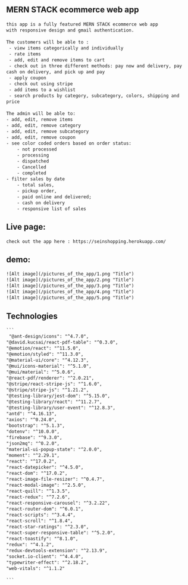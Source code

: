 ## MERN STACK ecommerce web app

    this app is a fully featured MERN STACK ecommerce web app
    with responsive design and gmail authentication.

    The customers will be able to :
     - view items categorically and individually
     - rate items
     - add, edit and remove items to cart
     - check out in three different methods: pay now and delivery, pay cash on delivery, and pick up and pay
     - apply coupon
     - check out using stripe
     - add items to a wishlist
     - search products by category, subcategory, colors, shipping and price

    The admin will be able to:
    - add, edit, remove items
    - add, edit, remove category
    - add, edit, remove subcategory
    - add, edit, remove coupon
    - see color coded orders based on order status:
        - not processed
        - processing
        - dispatched
        - Cancelled
        - completed
    - filter sales by date
        - total sales,
        - pickup order,
        - paid online and delivered;
        - cash on delivery
        - responsive list of sales

## Live page:

    check out the app here : https://seinshopping.herokuapp.com/

## demo:

    ![Alt image](/pictures_of_the_app/1.png "Title")
    ![Alt image](/pictures_of_the_app/2.png "Title")
    ![Alt image](/pictures_of_the_app/3.png "Title")
    ![Alt image](/pictures_of_the_app/4.png "Title")
    ![Alt image](/pictures_of_the_app/5.png "Title")

## Technologies

    ```
     "@ant-design/icons": "^4.7.0",
    "@david.kucsai/react-pdf-table": "^0.3.0",
    "@emotion/react": "^11.5.0",
    "@emotion/styled": "^11.3.0",
    "@material-ui/core": "^4.12.3",
    "@mui/icons-material": "^5.1.0",
    "@mui/material": "^5.0.6",
    "@react-pdf/renderer": "^2.0.21",
    "@stripe/react-stripe-js": "^1.6.0",
    "@stripe/stripe-js": "^1.21.2",
    "@testing-library/jest-dom": "^5.15.0",
    "@testing-library/react": "^11.2.7",
    "@testing-library/user-event": "^12.8.3",
    "antd": "^4.16.13",
    "axios": "^0.24.0",
    "bootstrap": "^5.1.3",
    "dotenv": "^10.0.0",
    "firebase": "^9.3.0",
    "json2mq": "^0.2.0",
    "material-ui-popup-state": "^2.0.0",
    "moment": "^2.29.1",
    "react": "^17.0.2",
    "react-datepicker": "^4.5.0",
    "react-dom": "^17.0.2",
    "react-image-file-resizer": "^0.4.7",
    "react-modal-image": "^2.5.0",
    "react-quill": "^1.3.5",
    "react-redux": "^7.2.6",
    "react-responsive-carousel": "^3.2.22",
    "react-router-dom": "^6.0.1",
    "react-scripts": "^3.4.4",
    "react-scroll": "^1.8.4",
    "react-star-ratings": "^2.3.0",
    "react-super-responsive-table": "^5.2.0",
    "react-toastify": "^8.1.0",
    "redux": "^4.1.2",
    "redux-devtools-extension": "^2.13.9",
    "socket.io-client": "^4.4.0",
    "typewriter-effect": "^2.18.2",
    "web-vitals": "^1.1.2"

    ```
